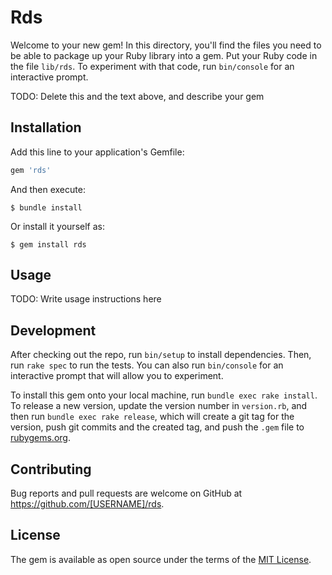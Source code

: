 # Rds

Welcome to your new gem! In this directory, you'll find the files you need to be able to package up your Ruby library into a gem. Put your Ruby code in the file `lib/rds`. To experiment with that code, run `bin/console` for an interactive prompt.

TODO: Delete this and the text above, and describe your gem

## Installation

Add this line to your application's Gemfile:

```ruby
gem 'rds'
```

And then execute:

    $ bundle install

Or install it yourself as:

    $ gem install rds

## Usage

TODO: Write usage instructions here

## Development

After checking out the repo, run `bin/setup` to install dependencies. Then, run `rake spec` to run the tests. You can also run `bin/console` for an interactive prompt that will allow you to experiment.

To install this gem onto your local machine, run `bundle exec rake install`. To release a new version, update the version number in `version.rb`, and then run `bundle exec rake release`, which will create a git tag for the version, push git commits and the created tag, and push the `.gem` file to [rubygems.org](https://rubygems.org).

## Contributing

Bug reports and pull requests are welcome on GitHub at https://github.com/[USERNAME]/rds.

## License

The gem is available as open source under the terms of the [MIT License](https://opensource.org/licenses/MIT).
